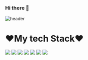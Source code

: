 ### Hi there 👋

![header](https://capsule-render.vercel.app/api?type=wave&color=auto&height=300&section=header&text=Welcome%20!&fontSize=90)

#  ♥My tech Stack♥

<img src="https://img.shields.io/badge/Python-green?style=flat&logo=Python&logoColor={3776AB}"/> <img src="https://img.shields.io/badge/Pytorch-orange?style=flat&logo=Pytorch&logoColor={EE4C2C}"/>
<img src="https://img.shields.io/badge/R-blue?style=flat&logo=R&logoColor={276DC3}"/>
<img src="https://img.shields.io/badge/RStudio-skyblue?style=flat&logo=R&logoColor={75AADB}"/>
<img src="https://img.shields.io/badge/MySQL-skyblue?style=flat&logo=R&logoColor={4479A1}"/>
<img src="https://img.shields.io/badge/Google Colab-black?style=flat&logo=Google Colab&logoColor={4479A1}"/>
<img src="https://img.shields.io/badge/Jupyter-black?style=flat&logo=Jupyter&logoColor={F37626}"/>
